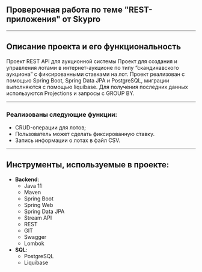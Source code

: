 <div>

## Проверочная работа по теме "REST-приложения" от Skypro

</div>

___

## Описание проекта и его функциональность

Проект REST API для аукционной системы
Проект для создания и управления лотами в интернет-аукционе по типу “скандинавского аукциона” с фиксированными ставками на лот.
Проект реализован с помощью Spring Boot, Spring Data JPA и PostgreSQL, миграции выполняются с помощью liquibase.
Для получения последних данных используются Projections и запросы с GROUP BY.

___

### Реализованы следующие функции:

- CRUD-операции для лотов;
- Пользователь может сделать фиксированную ставку.
- Запись информации о лотах в файл CSV.

___

## Инструменты, используемые в проекте:

* **Backend**:
    - Java 11
    - Maven
    - Spring Boot
    - Spring Web
    - Spring Data JPA
    - Stream API
    - REST
    - GIT
    - Swagger
    - Lombok
* **SQL**:
    - PostgreSQL
    - Liquibase




 
